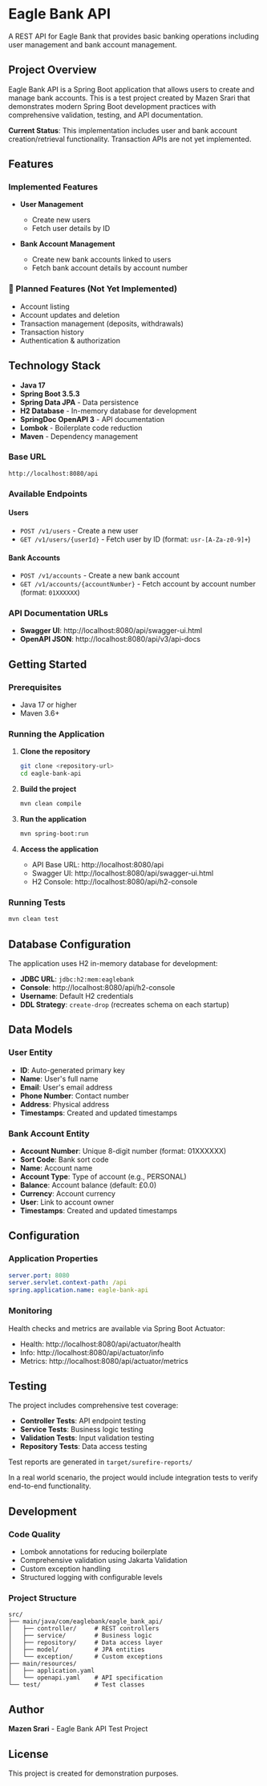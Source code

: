 # Eagle Bank API

A REST API for Eagle Bank that provides basic banking operations including user management and bank account management.

## Project Overview

Eagle Bank API is a Spring Boot application that allows users to create and manage bank accounts. This is a test project created by Mazen Srari that demonstrates modern Spring Boot development practices with comprehensive validation, testing, and API documentation.

**Current Status**: This implementation includes user and bank account creation/retrieval functionality. Transaction APIs are not yet implemented.

## Features

### Implemented Features
- **User Management**
  - Create new users 
  - Fetch user details by ID
  
- **Bank Account Management**
  - Create new bank accounts linked to users
  - Fetch bank account details by account number

### 🚧 Planned Features (Not Yet Implemented)
- Account listing
- Account updates and deletion
- Transaction management (deposits, withdrawals)
- Transaction history
- Authentication & authorization

## Technology Stack

- **Java 17**
- **Spring Boot 3.5.3**
- **Spring Data JPA** - Data persistence
- **H2 Database** - In-memory database for development
- **SpringDoc OpenAPI 3** - API documentation
- **Lombok** - Boilerplate code reduction
- **Maven** - Dependency management

### Base URL
```
http://localhost:8080/api
```

### Available Endpoints

#### Users
- `POST /v1/users` - Create a new user
- `GET /v1/users/{userId}` - Fetch user by ID (format: `usr-[A-Za-z0-9]+`)

#### Bank Accounts
- `POST /v1/accounts` - Create a new bank account
- `GET /v1/accounts/{accountNumber}` - Fetch account by account number (format: `01XXXXXX`)

### API Documentation URLs
- **Swagger UI**: http://localhost:8080/api/swagger-ui.html
- **OpenAPI JSON**: http://localhost:8080/api/v3/api-docs

## Getting Started

### Prerequisites
- Java 17 or higher
- Maven 3.6+

### Running the Application

1. **Clone the repository**
   ```bash
   git clone <repository-url>
   cd eagle-bank-api
   ```

2. **Build the project**
   ```bash
   mvn clean compile
   ```

3. **Run the application**
   ```bash
   mvn spring-boot:run
   ```

4. **Access the application**
   - API Base URL: http://localhost:8080/api
   - Swagger UI: http://localhost:8080/api/swagger-ui.html
   - H2 Console: http://localhost:8080/api/h2-console

### Running Tests
```bash
mvn clean test
```

## Database Configuration

The application uses H2 in-memory database for development:

- **JDBC URL**: `jdbc:h2:mem:eaglebank`
- **Console**: http://localhost:8080/api/h2-console
- **Username**: Default H2 credentials
- **DDL Strategy**: `create-drop` (recreates schema on each startup)

## Data Models

### User Entity
- **ID**: Auto-generated primary key
- **Name**: User's full name
- **Email**: User's email address
- **Phone Number**: Contact number
- **Address**: Physical address
- **Timestamps**: Created and updated timestamps

### Bank Account Entity
- **Account Number**: Unique 8-digit number (format: 01XXXXXX)
- **Sort Code**: Bank sort code
- **Name**: Account name
- **Account Type**: Type of account (e.g., PERSONAL)
- **Balance**: Account balance (default: £0.0)
- **Currency**: Account currency
- **User**: Link to account owner
- **Timestamps**: Created and updated timestamps

## Configuration

### Application Properties
```yaml
server.port: 8080
server.servlet.context-path: /api
spring.application.name: eagle-bank-api
```

### Monitoring
Health checks and metrics are available via Spring Boot Actuator:
- Health: http://localhost:8080/api/actuator/health
- Info: http://localhost:8080/api/actuator/info
- Metrics: http://localhost:8080/api/actuator/metrics

## Testing

The project includes comprehensive test coverage:

- **Controller Tests**: API endpoint testing
- **Service Tests**: Business logic testing
- **Validation Tests**: Input validation testing
- **Repository Tests**: Data access testing

Test reports are generated in `target/surefire-reports/`

In a real world scenario, the project would include integration tests to verify end-to-end functionality.

## Development

### Code Quality
- Lombok annotations for reducing boilerplate
- Comprehensive validation using Jakarta Validation
- Custom exception handling
- Structured logging with configurable levels

### Project Structure
```
src/
├── main/java/com/eaglebank/eagle_bank_api/
│   ├── controller/     # REST controllers
│   ├── service/        # Business logic
│   ├── repository/     # Data access layer
│   ├── model/          # JPA entities
│   └── exception/      # Custom exceptions
├── main/resources/
│   ├── application.yaml
│   └── openapi.yaml    # API specification
└── test/               # Test classes
```

## Author

**Mazen Srari** - Eagle Bank API Test Project

## License

This project is created for demonstration purposes.
